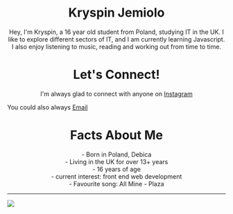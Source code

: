  <h1 align="center">Kryspin Jemiolo</h1>

<p align="center"> Hey, I'm Kryspin, a 16 year old student from Poland, studying IT in the UK. I like to explore different sectors of IT, and I am currently learning Javascript. I also enjoy listening to music, reading and working out from time to time.</p>

<h1 align="center"> Let's Connect!</h1>

<p align="center"> I'm always glad to connect with anyone on <a href="https://www.instagram.com/kay.1_x/">Instagram</a>

You could also always <a href="mailto: contact@kryspinjemiolo.co.uk">Email</a> </p>

<h1 align="center"> Facts About Me </h1>

<p align="center">
- Born in Poland, Debica <br>
- Living in the UK for over 13+ years <br>
- 16 years of age <br>
- current interest: front end web development <br>
- Favourite song: All Mine - Plaza <br>
</p1>

---

<a href="https://github.com/anuraghazra/github-readme-stats">
  <img align="center" src="https://github-readme-stats.vercel.app/api?username=kryspinjemiolo&include_all_commits=true&count_private=true&show_icons=true&theme=radical&title_color='#42ddf5'&text_color='#55de4e'&icon_color='#c45a73'" />
</a>
